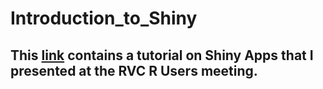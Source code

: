 # Introduction_to_Shiny


## This [link](https://minesneves.shinyapps.io/shiny_pres/?_ga=2.41455714.1171165732.1611757723-1909644787.1611757723) contains a tutorial on Shiny Apps that I presented at the RVC R Users meeting.
